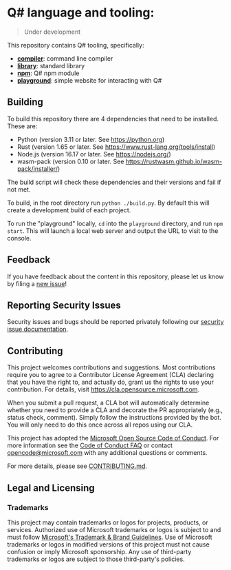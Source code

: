 # Q# language and tooling:

> Under development

This repository contains Q# tooling, specifically:

- **[compiler](./compiler/qsc/)**: command line compiler
- **[library](./library/)**: standard library
- **[npm](./npm/)**: Q# npm module
- **[playground](./playground/)**: simple website for interacting with Q#


## Building

To build this repository there are 4 dependencies that need to be installed. These are:

- Python (version 3.11 or later. See <https://python.org>)
- Rust (version 1.65 or later. See <https://www.rust-lang.org/tools/install>)
- Node.js (version 16.17 or later. See <https://nodejs.org/>)
- wasm-pack (version 0.10 or later. See <https://rustwasm.github.io/wasm-pack/installer/>)

The build script will check these dependencies and their versions and fail if not met.

To build, in the root directory run `python ./build.py`. By default this will create a development
build of each project.

To run the "playground" locally, `cd` into the `playground` directory, and run `npm start`.
This will launch a local web server and output the URL to visit to the console.

## Feedback

If you have feedback about the content in this repository, please let us know by filing a [new issue](https://github.com/microsoft/qsharp/issues/new/choose)!

## Reporting Security Issues

Security issues and bugs should be reported privately following our [security issue documentation](./SECURITY.md#reporting-security-issues).

## Contributing

This project welcomes contributions and suggestions.  Most contributions require you to agree to a
Contributor License Agreement (CLA) declaring that you have the right to, and actually do, grant us
the rights to use your contribution. For details, visit https://cla.opensource.microsoft.com.

When you submit a pull request, a CLA bot will automatically determine whether you need to provide
a CLA and decorate the PR appropriately (e.g., status check, comment). Simply follow the instructions
provided by the bot. You will only need to do this once across all repos using our CLA.

This project has adopted the [Microsoft Open Source Code of Conduct](https://opensource.microsoft.com/codeofconduct/).
For more information see the [Code of Conduct FAQ](https://opensource.microsoft.com/codeofconduct/faq/) or
contact [opencode@microsoft.com](mailto:opencode@microsoft.com) with any additional questions or comments.

For more details, please see [CONTRIBUTING.md](./CONTRIBUTING.md).

## Legal and Licensing

### Trademarks

This project may contain trademarks or logos for projects, products, or services. Authorized use of Microsoft 
trademarks or logos is subject to and must follow 
[Microsoft's Trademark & Brand Guidelines](https://www.microsoft.com/en-us/legal/intellectualproperty/trademarks/usage/general).
Use of Microsoft trademarks or logos in modified versions of this project must not cause confusion or imply Microsoft sponsorship.
Any use of third-party trademarks or logos are subject to those third-party's policies.
